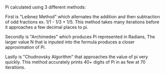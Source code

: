 Pi calculated using 3 different methods:

  First is "Leibnez Method" which alternates the addition and then subtraction of odd fractions ex. 1/1 - 1/3 + 1/5. This method takes many iterations before it approaches a few decimal places to pi.
  
  Secondly is "Archimedes" which produces Pi represented in Radians, The larger value N that is inputed into the formula produces a closer approximation of Pi.
  
  Lastly is "Chudnovsky Algorithm" that approaches the value of pi very quickly. This method accurately prints 40+ digits of Pi in as few at 70 iterations.
